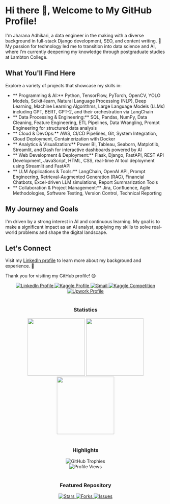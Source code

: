 # Hi there 👋, Welcome to My GitHub Profile!

I'm Jharana Adhikari, a data engineer in the making with a diverse background in full-stack Django  development, SEO, and content writing. 🌟 My passion for technology led me to transition into data science and AI, where I'm currently deepening my knowledge through postgraduate studies at Lambton College.

## What You'll Find Here

Explore a variety of projects that showcase my skills in:
- ** Programming & AI:** Python, TensorFlow, PyTorch, OpenCV, YOLO Models, Scikit-learn, Natural Language Processing (NLP), Deep Learning, Machine Learning Algorithms, Large Language Models (LLMs) including GPT, BERT, GPT-2, and their orchestration via LangChain
- ** Data Processing & Engineering:** SQL, Pandas, NumPy, Data Cleaning, Feature Engineering, ETL Pipelines, Data Wrangling, Prompt Engineering for structured data analysis
- ** Cloud & DevOps:** AWS, CI/CD Pipelines, Git, System Integration, Cloud Deployment, Containerization with Docker
- ** Analytics & Visualization:** Power BI, Tableau, Seaborn, Matplotlib, Streamlit, and Dash for interactive dashboards powered by AI
- ** Web Development & Deployment:** Flask, Django, FastAPI, REST API Development, JavaScript, HTML, CSS, real-time AI tool deployment using Streamlit and FastAPI
- ** LLM Applications & Tools:** LangChain, OpenAI API, Prompt Engineering, Retrieval-Augmented Generation (RAG), Financial Chatbots, Excel-driven LLM simulations, Report Summarization Tools
- ** Collaboration & Project Management:** Jira, Confluence, Agile Methodologies, Software Testing, Version Control, Technical Reporting

## My Journey and Goals

I'm driven by a strong interest in AI and continuous learning. My goal is to make a significant impact as an AI analyst, applying my skills to solve real-world problems and shape the digital landscape.

## Let's Connect

Visit my [LinkedIn profile](https://www.linkedin.com/in/jharana-adhikari) to learn more about my background and experience. 💼

Thank you for visiting my GitHub profile! 😊

<div align="center">
  <a href="https://www.linkedin.com/in/jharana-adhikari/" target="_blank">
    <img src="https://img.shields.io/badge/LinkedIn-0077B5?style=for-the-badge&logo=linkedin&logoColor=white" alt="LinkedIn Profile" />
  </a>
  <a href="https://www.kaggle.com/jharanaadhikari23/competitions" target="_blank">
    <img src="https://img.shields.io/badge/Kaggle-20BEFF?style=for-the-badge&logo=Kaggle&logoColor=white" alt="Kaggle Profile" />
  </a>
  <a href="mailto:jharanaadk@gmail.com">
    <img src="https://img.shields.io/badge/-Gmail-%23333?style=for-the-badge&logo=gmail&logoColor=white" alt="Gmail" />
  </a>
  <a href="https://www.kaggle.com/competitions/is-the-traffic-collision-fatal" target="_blank">
    <img src="https://img.shields.io/badge/Kaggle%20Competition-20BEFF?style=for-the-badge&logo=Kaggle&logoColor=white" alt="Kaggle Competition" />
  </a>
  <a href="https://www.upwork.com/freelancers/~0105eb76e2aa846950?mp_source=share" target="_blank">
    <img src="https://img.shields.io/badge/Upwork-6F5D8F?style=for-the-badge&logo=upwork&logoColor=white" alt="Upwork Profile" />
  </a>
</div>

<br/>

<h3 align="center">Statistics</h3>
<div align="center">
  <img src="http://github-profile-summary-cards.vercel.app/api/cards/stats?username=jharana-adhikari-AI&theme=swift" height="180em" />
  <img src="http://github-profile-summary-cards.vercel.app/api/cards/repos-per-language?username=jharana-adhikari-AI&theme=swift" height="180em" />
  <img src="http://github-profile-summary-cards.vercel.app/api/cards/profile-details?username=jharana-adhikari-AI&theme=swift" height="180em" />
</div>

<br/>

<h3 align="center">Highlights</h3>
<div align="center">
  <img src="https://github-profile-trophy.vercel.app/?username=jharana-adhikari-AI&theme=swift&row=2&column=3" alt="GitHub Trophies"/>
  <br/>
  <img src="https://komarev.com/ghpvc/?username=jharana-adhikari-AI&label=Profile%20views&color=0e75b6&style=flat" alt="Profile Views"/>
</div>

<br/>

<h3 align="center">Featured Repository</h3>
<div align="center">
  <a href="https://github.com/jharana-adhikari-AI/BigDataNYCHousing" target="_blank">
    <img src="https://img.shields.io/github/stars/jharana-adhikari-AI/BigDataNYCHousing?style=for-the-badge&logo=github&logoColor=white" alt="Stars" />
    <img src="https://img.shields.io/github/forks/jharana-adhikari-AI/BigDataNYCHousing?style=for-the-badge&logo=github&logoColor=white" alt="Forks" />
    <img src="https://img.shields.io/github/issues/jharana-adhikari-AI/BigDataNYCHousing?style=for-the-badge&logo=github&logoColor=white" alt="Issues" />
  </a>
</div>
